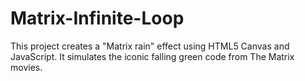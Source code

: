 # Matrix-Infinite-Loop
This project creates a "Matrix rain" effect using HTML5 Canvas and JavaScript. It simulates the iconic falling green code from The Matrix movies.
